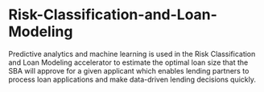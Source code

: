 # Risk-Classification-and-Loan-Modeling
Predictive analytics and machine learning is used in the Risk Classification and Loan Modeling accelerator to estimate the optimal loan size that the SBA will approve for a given applicant which enables lending partners to process loan applications and make data-driven lending decisions quickly.
